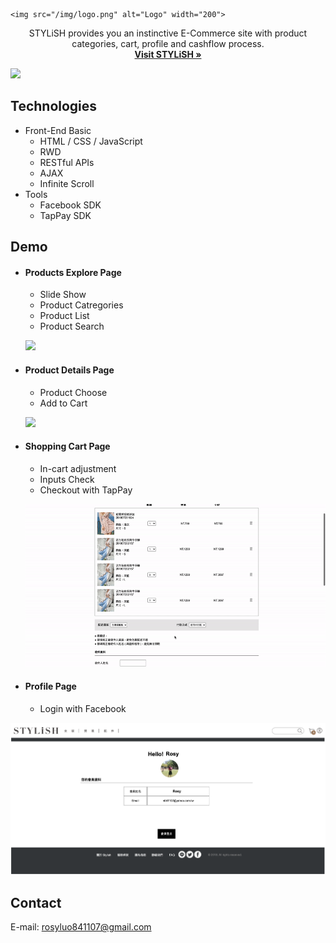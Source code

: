 <p align="center">

    <img src="/img/logo.png" alt="Logo" width="200">
  </a>

  <p align="center">
   STYLiSH provides you an instinctive E-Commerce site with product categories, cart, profile and cashflow process. 
    <br />
    <a href="https://stylish-8ec3e.web.app/"><strong>Visit STYLiSH »</strong></a>
    <br />
  </p> 
</p>

<kbd>
    <img src="/img/preview.gif" >
</kbd>

<!-- ## Core Components Structure

![](./src/img/src/readme/componentsStructure.jpeg) -->

## Technologies

-   Front-End Basic
    -   HTML / CSS / JavaScript
    -   RWD
    -   RESTful APIs
    -   AJAX
    -   Infinite Scroll
-   Tools
    -   Facebook SDK
    -   TapPay SDK

## Demo

-   #### Products Explore Page

    -   Slide Show
    -   Product Catregories
    -   Product List
    -   Product Search

    <p>
    <kbd>
    <img src="./img/readme/explore.gif" >
    </kbd>
    </p>

-   #### Product Details Page

    -   Product Choose
    -   Add to Cart

    <p>
    <kbd>
    <img src="/img/product.gif" >
    </kbd>
    </p>

-   #### Shopping Cart Page

    -   In-cart adjustment 
    -   Inputs Check
    -   Checkout with TapPay

    <p>
    <kbd>
    <img src="./img/cart.gif" >
    </kbd>
    </p>

-   #### Profile Page

    -   Login with Facebook
   <p>
    <kbd>
    <img src="./img/profile.png" >
    </kbd>
    </p>

## Contact

E-mail: rosyluo841107@gmail.com
